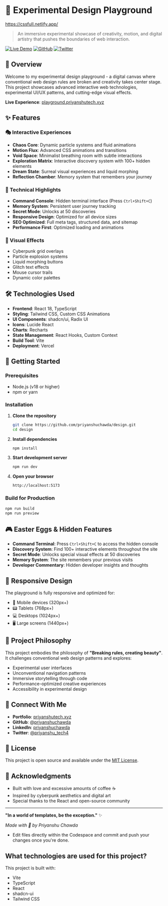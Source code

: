 # 🎨 Experimental Design Playground
https://cssfull.netlify.app/
> An immersive experimental showcase of creativity, motion, and digital artistry that pushes the boundaries of web interaction.

[![Live Demo](https://img.shields.io/badge/Live-Demo-brightgreen)](https://playground.priyanshutech.xyz)
[![GitHub](https://img.shields.io/badge/GitHub-Repository-blue)](https://github.com/priyanshuchawda/design)
[![Twitter](https://img.shields.io/badge/Twitter-@priyanshu_tech4-1DA1F2)](https://twitter.com/priyanshu_tech4)

## 🚀 Overview

Welcome to my experimental design playground - a digital canvas where conventional web design rules are broken and creativity takes center stage. This project showcases advanced interactive web technologies, experimental UI/UX patterns, and cutting-edge visual effects.

**Live Experience**: [playground.priyanshutech.xyz](https://playground.priyanshutech.xyz)

## ✨ Features

### 🎭 Interactive Experiences
- **Chaos Core**: Dynamic particle systems and fluid animations
- **Motion Flux**: Advanced CSS animations and transitions  
- **Void Space**: Minimalist breathing room with subtle interactions
- **Exploration Matrix**: Interactive discovery system with 100+ hidden elements
- **Dream State**: Surreal visual experiences and liquid morphing
- **Reflection Chamber**: Memory system that remembers your journey

### 🔧 Technical Highlights
- **Command Console**: Hidden terminal interface (Press `Ctrl+Shift+C`)
- **Memory System**: Persistent user journey tracking
- **Secret Mode**: Unlocks at 50 discoveries
- **Responsive Design**: Optimized for all device sizes
- **SEO Optimized**: Full meta tags, structured data, and sitemap
- **Performance First**: Optimized loading and animations

### 🎨 Visual Effects
- Cyberpunk grid overlays
- Particle explosion systems
- Liquid morphing buttons
- Glitch text effects
- Mouse cursor trails
- Dynamic color palettes

## 🛠️ Technologies Used

- **Frontend**: React 18, TypeScript
- **Styling**: Tailwind CSS, Custom CSS Animations
- **UI Components**: shadcn/ui, Radix UI
- **Icons**: Lucide React
- **Charts**: Recharts
- **State Management**: React Hooks, Custom Context
- **Build Tool**: Vite
- **Deployment**: Vercel

## 🚀 Getting Started

### Prerequisites
- Node.js (v18 or higher)
- npm or yarn

### Installation

1. **Clone the repository**
   ```bash
   git clone https://github.com/priyanshuchawda/design.git
   cd design
   ```

2. **Install dependencies**
   ```bash
   npm install
   ```

3. **Start development server**
   ```bash
   npm run dev
   ```

4. **Open your browser**
   ```
   http://localhost:5173
   ```

### Build for Production

```bash
npm run build
npm run preview
```

## 🎮 Easter Eggs & Hidden Features

- **Command Terminal**: Press `Ctrl+Shift+C` to access the hidden console
- **Discovery System**: Find 100+ interactive elements throughout the site
- **Secret Mode**: Unlocks special visual effects at 50 discoveries
- **Memory System**: The site remembers your previous visits
- **Developer Commentary**: Hidden developer insights and thoughts

## 📱 Responsive Design

The playground is fully responsive and optimized for:
- 📱 Mobile devices (320px+)
- 📟 Tablets (768px+)
- 💻 Desktops (1024px+)
- 🖥️ Large screens (1440px+)

## 🎯 Project Philosophy

This project embodies the philosophy of **"Breaking rules, creating beauty"**. It challenges conventional web design patterns and explores:

- Experimental user interfaces
- Unconventional navigation patterns
- Immersive storytelling through code
- Performance-optimized creative experiences
- Accessibility in experimental design

## 🔗 Connect With Me

- **Portfolio**: [priyanshutech.xyz](https://www.priyanshutech.xyz)
- **GitHub**: [@priyanshuchawda](https://github.com/priyanshuchawda)
- **LinkedIn**: [priyanshuchawda](https://linkedin.com/in/priyanshuchawda)
- **Twitter**: [@priyanshu_tech4](https://twitter.com/priyanshu_tech4)

## 📄 License

This project is open source and available under the [MIT License](LICENSE).

## 🙏 Acknowledgments

- Built with love and excessive amounts of coffee ☕
- Inspired by cyberpunk aesthetics and digital art
- Special thanks to the React and open-source community

---

**"In a world of templates, be the exception."** ✨

*Made with 💜 by Priyanshu Chawda*
- Edit files directly within the Codespace and commit and push your changes once you're done.

## What technologies are used for this project?

This project is built with:

- Vite
- TypeScript
- React
- shadcn-ui
- Tailwind CSS
